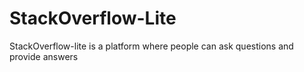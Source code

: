 # StackOverflow-Lite
StackOverflow-lite is a platform where people can ask questions and provide answers
